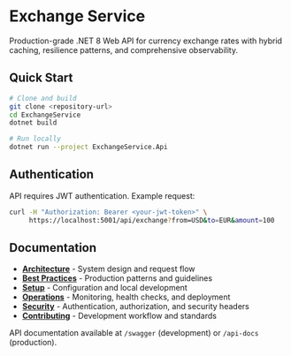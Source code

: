 # Exchange Service

Production-grade .NET 8 Web API for currency exchange rates with hybrid caching, resilience patterns, and comprehensive observability.

## Quick Start

```bash
# Clone and build
git clone <repository-url>
cd ExchangeService
dotnet build

# Run locally
dotnet run --project ExchangeService.Api
```

## Authentication

API requires JWT authentication. Example request:

```bash
curl -H "Authorization: Bearer <your-jwt-token>" \
     https://localhost:5001/api/exchange?from=USD&to=EUR&amount=100
```

## Documentation

- **[Architecture](docs/architecture.md)** - System design and request flow
- **[Best Practices](docs/best-practices.md)** - Production patterns and guidelines  
- **[Setup](docs/setup.md)** - Configuration and local development
- **[Operations](docs/operations.md)** - Monitoring, health checks, and deployment
- **[Security](docs/security.md)** - Authentication, authorization, and security headers
- **[Contributing](docs/contributing.md)** - Development workflow and standards

API documentation available at `/swagger` (development) or `/api-docs` (production).

